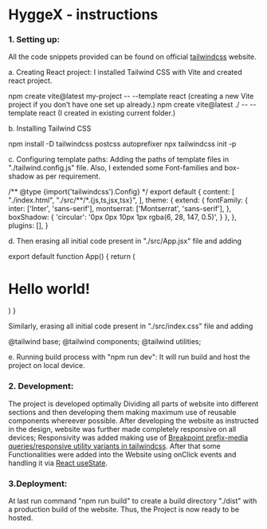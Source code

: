 # HyggeX - instructions

### 1. Setting up:

All the code snippets provided can be found on official [tailwindcss](https://tailwindcss.com/docs/guides/vite) website.

a. Creating React project: I installed Tailwind CSS with Vite and created react project.

npm create vite@latest my-project -- --template react (creating a new Vite project if you don’t have one set up already.)
npm create vite@latest ./ -- --template react (I created in existing current folder.)

b. Installing Tailwind CSS

npm install -D tailwindcss postcss autoprefixer
npx tailwindcss init -p

c. Configuring template paths: Adding the paths of template files in "./tailwind.config.js" file. Also, I extended some Font-families and box-shadow as per requirement.

/** @type {import('tailwindcss').Config} \*/
export default {
content: [
"./index.html",
"./src/**/\*.{js,ts,jsx,tsx}",
],
theme: {
extend: {
fontFamily: {
inter: ['Inter', 'sans-serif'],
montserrat: ['Montserrat', 'sans-serif'],
},
boxShadow: {
'circular': '0px 0px 10px 1px rgba(6, 28, 147, 0.5)',
}
},
},
plugins: [],
}

d. Then erasing all initial code present in "./src/App.jsx" file and adding

export default function App() {
return (

   <h1 className="text-3xl font-bold underline">
   Hello world!
   </h1>
   )
   }

Similarly, erasing all initial code present in "./src/index.css" file and adding

@tailwind base;
@tailwind components;
@tailwind utilities;

e. Running build process with "npm run dev": It will run build and host the project on local device.

### 2. Development:

The project is developed optimally Dividing all parts of website into different sections and then developing them making maximum use of reusable components whereever possible.
After developing the website as instructed in the design, website was further made completely responsive on all devices; Responsivity was added making use of [Breakpoint prefix-media queries/responsive utility variants in tailwindcss](https://tailwindcss.com/docs/responsive-design).
After that some Functionalities were added into the Website using onClick events and handling it via [React useState](https://react.dev/reference/react/useState).

### 3.Deployment:

At last run command "npm run build" to create a build directory "./dist" with a production build of the website. Thus, the Project is now ready to be hosted.